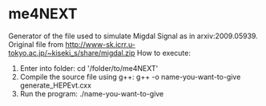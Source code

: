 # me4NEXT
Generator of the file used to simulate Migdal Signal as in arxiv:2009.05939. Original file from http://www-sk.icrr.u-tokyo.ac.jp/~kiseki_s/share/migdal.zip
How to execute:
1. Enter into folder: 
cd '/folder/to/me4NEXT'
2. Compile the source file using g++: 
g++ -o name-you-want-to-give generate_HEPEvt.cxx
3. Run the program: 
./name-you-want-to-give
